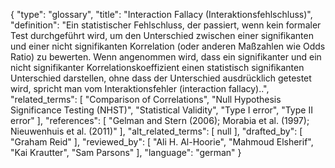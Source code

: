 {
    "type": "glossary",
    "title": "Interaction Fallacy (Interaktionsfehlschluss)",
    "definition": "Ein statistischer Fehlschluss, der passiert, wenn kein formaler Test durchgeführt wird, um den Unterschied zwischen einer signifikanten und einer nicht signifikanten Korrelation (oder anderen Maßzahlen wie Odds Ratio) zu bewerten. Wenn angenommen wird, dass ein signifikanter und ein nicht signifikanter Korrelationskoeffizient einen statistisch signifikanten Unterschied darstellen, ohne dass der Unterschied ausdrücklich getestet wird, spricht man vom Interaktionsfehler (interaction fallacy)..",
    "related_terms": [
        "Comparison of Correlations",
        "Null Hypothesis Significance Testing (NHST)",
        "Statistical Validity",
        "Type I error",
        "Type II error"
    ],
    "references": [
        "Gelman and Stern (2006); Morabia et al. (1997); Nieuwenhuis et al. (2011)"
    ],
    "alt_related_terms": [
        null
    ],
    "drafted_by": [
        "Graham Reid"
    ],
    "reviewed_by": [
        "Ali H. Al-Hoorie",
        "Mahmoud Elsherif",
        "Kai Krautter",
        "Sam Parsons"
    ],
    "language": "german"
}
